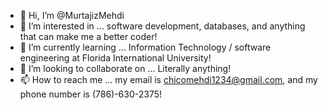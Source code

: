 - 👋 Hi, I’m @MurtajizMehdi
- 👀 I’m interested in ... software development, databases, and anything that can make me a better coder!
- 🌱 I’m currently learning ... Information Technology / software engineering at Florida International University!
- 💞️ I’m looking to collaborate on ... Literally anything!
- 📫 How to reach me ... my email is chicomehdi1234@gmail.com, and my phone number is (786)-630-2375!

<!---
MurtajizMehdi/MurtajizMehdi is a ✨ special ✨ repository because its `README.md` (this file) appears on your GitHub profile.
You can click the Preview link to take a look at your changes.
--->
